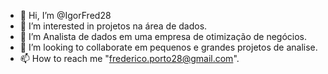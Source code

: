 - 👋 Hi, I’m @IgorFred28
- 👀 I’m interested in  projetos na área de dados.
- 🌱 I’m  Analista de dados em uma empresa de otimização de negócios.
- 💞️ I’m looking to collaborate  em pequenos e grandes  projetos de analise.
- 📫 How to reach me  "frederico.porto28@gmail.com".

<!---
IgorFred28/IgorFred28 is a ✨ special ✨ repository because its `README.md` (this file) appears on your GitHub profile.
You can click the Preview link to take a look at your changes.
--->
